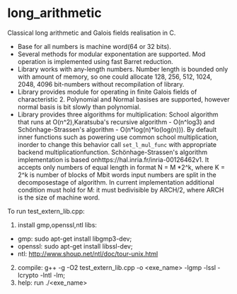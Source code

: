 # long_arithmetic
Classical long arithmetic and Galois fields realisation in C.
  - Base for all numbers is machine word(64 or 32 bits).
  - Several methods for modular exponentation are supported. Mod operation is implemented using fast Barret reduction.
  - Library works with any-length numbers. Number length is bounded only with amount of memory, so one could allocate 128, 256, 512, 1024, 2048, 4096 bit-numbers without recompilation of library.
  - Library provides module for operating in finite Galois fields of characteristic 2. Polynomial and Normal basises are supported, however normal basis is bit slowly than polynomial.
  - Library provides three algorithms for multiplication: School algorithm that runs at O(n^2),Karatsuba's recursive algorithm - O(n^log3) and Schönhage-Strassen's algorithm - O(n*log(n)*lo(log(n))). By default inner functions such as powering use common school multiplication, inorder to change this behavior call `set_l_mul_func` with appropriate backend multiplicationfunction. Schönhage-Strassen's algorithm implementation is based onhttps://hal.inria.fr/inria-00126462v1. It accepts only numbers of equal length in format N = M *2^k, where K = 2^k is number of blocks of Mbit words input numbers are split in the decomposestage of algorithm. In current implementation additional condition must hold for M: it must bedivisible by ARCH/2, where ARCH is the size of machine word.


To run test_extern_lib.cpp:
1.   install gmp,openssl,ntl libs:
   - gmp:     sudo apt-get install libgmp3-dev;
   - openssl: sudo apt-get install libssl-dev;
   - ntl:     http://www.shoup.net/ntl/doc/tour-unix.html
2.   compile: g++ -g -O2 test_extern_lib.cpp -o <exe_name> -lgmp -lssl -lcrypto -lntl -lm;
3.   help:    run ./<exe_name>
